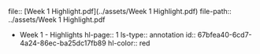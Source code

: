 file:: [Week 1 Highlight.pdf](../assets/Week 1 Highlight.pdf)
file-path:: ../assets/Week 1 Highlight.pdf

- Week 1 - Highlights
  hl-page:: 1
  ls-type:: annotation
  id:: 67bfea40-6cd7-4a24-86ec-ba25dc17fb89
  hl-color:: red